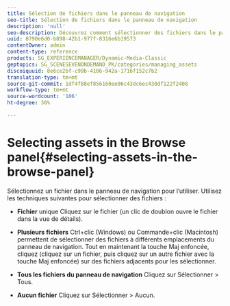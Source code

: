 ```yaml
---
title: Sélection de fichiers dans le panneau de navigation
seo-title: Sélection de fichiers dans le panneau de navigation
description: 'null'
seo-description: Découvrez comment sélectionner des fichiers dans le panneau de navigation.
uuid: 0790e6d0-b898-42b1-977f-8316e6b19573
contentOwner: admin
content-type: reference
products: SG_EXPERIENCEMANAGER/Dynamic-Media-Classic
geptopics: SG_SCENESEVENONDEMAND_PK/categories/managing_assets
discoiquuid: 8e6ce2bf-c99b-4106-942a-1716f152c7b2
translation-type: tm+mt
source-git-commit: 1df4f88ef856160ee06c43dc6ec430df122f2408
workflow-type: tm+mt
source-wordcount: '106'
ht-degree: 30%

---
```



# Selecting assets in the Browse panel{#selecting-assets-in-the-browse-panel}

Sélectionnez un fichier dans le panneau de navigation pour l’utiliser. Utilisez les techniques suivantes pour sélectionner des fichiers :

* **Fichier** unique Cliquez sur le fichier (un clic de doublon ouvre le fichier dans la vue de détails).

* **Plusieurs fichiers** Ctrl+clic (Windows) ou Commande+clic (Macintosh) permettent de sélectionner des fichiers à différents emplacements du panneau de navigation. Tout en maintenant la touche Maj enfoncée, cliquez (cliquez sur un fichier, puis cliquez sur un autre fichier avec la touche Maj enfoncée) sur des fichiers adjacents pour les sélectionner.

* **Tous les fichiers du panneau de navigation** Cliquez sur Sélectionner > Tous.

* **Aucun fichier** Cliquez sur Sélectionner > Aucun.
